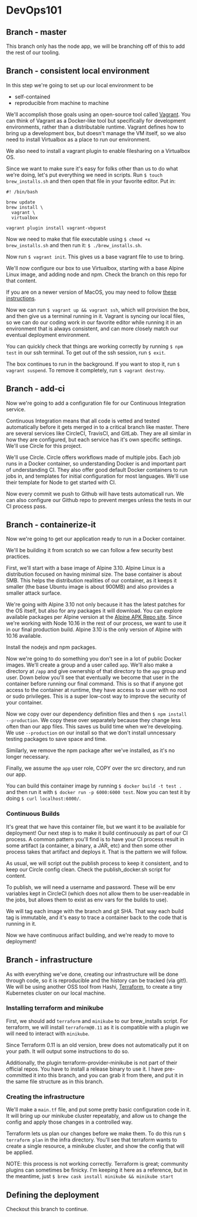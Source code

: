 # DevOps101

## Branch - master

This branch only has the node app, we will be branching off of this to add
the rest of our tooling.

## Branch - consistent local environment

In this step we're going to set up our local environment to be

* self-contained
* reproducible from machine to machine

We'll accomplish those goals using an open-source tool called [Vagrant](https://www.vagrantup.com/). You can think of Vagrant as a Docker-like tool but specifically
for development environments, rather than a distributable runtime. Vagrant defines how
to bring up a development box, but doesn't manage the VM itself, so we also need
to install Virtualbox as a place to run our environment.

We also need to install a vagrant plugin to enable filesharing on a Virtualbox OS.

Since we want to make sure it's easy for folks other than us to do what we're doing,
let's put everything we need in scripts. Run `$ touch brew_installs.sh` and then open
that file in your favorite editor. Put in:

``` shell
#! /bin/bash

brew update
brew install \
  vagrant \
  virtualbox

vagrant plugin install vagrant-vbguest
```

Now we need to make that file executable using `$ chmod +x brew_installs.sh` and then run it: `$ ./brew_installs.sh`.

Now run `$ vagrant init`. This gives us a base vagrant file to use to bring.

We'll now configure our box to use Virtualbox, starting with a base Alpine Linux image,
and adding node and npm. Check the branch on this repo for that content.

If you are on a newer version of MacOS, you may need to follow [these instructions](https://github.com/hashicorp/vagrant/issues/9567).

Now we can run `$ vagrant up && vagrant ssh`, which will provision the box, and then give us a terminal running in it. Vagrant is syncing our local files, so we can do our coding work in our favorite editor while running it in an environment that is always consistent, and can more closely match our eventual deployment environment.

You can quickly check that things are working correctly by running `$ npm test` in our ssh terminal. To get out of the ssh session, run `$ exit`.

The box continues to run in the background. If you want to stop it, run `$ vagrant suspend`. To remove it completely, run `$ vagrant destroy`.

## Branch - add-ci

Now we're going to add a configuration file for our Continuous Integration service.

Continuous Integration means that all code is vetted and tested automatically before it gets merged in to a critical branch like master. There are several services like CircleCI, TravisCI, and GitLab. They are all similar in how they are configured, but each
service has it's own specific settings. We'll use Circle for this
project.

We'll use Circle. Circle offers workflows made of multiple jobs.
Each job runs in a Docker container, so understanding Docker
is and important part of understanding CI. They also offer good
default Docker containers to run jobs in, and templates for
initial configuration for most languages. We'll use their template
for Node to get started with CI.

Now every commit we push to Github will have tests automaticall run.
We can also configure our Github repo to prevent merges unless
the tests in our CI process pass.

## Branch - containerize-it

Now we're going to get our application ready to run in a Docker container.

We'll be building it from scratch so we can follow a few security best practices.

First, we'll start with a base image of Alpine 3.10. Alpine Linux is a distribution
focused on having minimal size. The base container is about 5MB. This helps the
distribution realities of our container, as it keeps it smaller (the base Ubuntu image
is about 900MB) and also provides a smaller attack surface.

We're going with Alpine 3.10 not only because it has the latest patches for the OS itself,
but also for any packages it will download. You can explore available packages per Alpine
version at the [Alpine APK Repo site](https://pkgs.alpinelinux.org/packages). Since we're
working with Node 10.16 in the rest of our process, we want to use it in our final production
build. Alpine 3.10 is the only version of Alpine with 10.16 available.

Install the nodejs and npm packages.

Now we're going to do something you don't see in a lot of public Docker images.
We'll create a group and a user called `app`. We'll also make a directory at `/app`
and give ownership of that directory to the `app` group and user. Down below
you'll see that eventually we become that user in the container before running
our final command. This is so that if anyone got access to the container at runtime, they
have access to a user with no root or sudo privileges. This is a super low-cost way
to improve the security of your container.

Now we copy over our dependency definition files and then `$ npm install --production`.
We copy these over separately because they change less often than our app files. This
saves us build time when we're developing. We use `--production` on our install
so that we don't install unncessary testing packages to save space and time.

Similarly, we remove the npm package after we've installed, as it's no longer necessary.

Finally, we assume the `app` user role, COPY over the src directory, and run our app.

You can build this container image by running `$ docker build -t test .` and then run it
with `$ docker run -p 6000:6000 test`. Now you can test it by doing `$ curl localhost:6000/`.

### Continuous Builds

It's great that we have this container file, but we want it to be available for deployment!
Our next step is to make it build continuously as part of our CI process. A common pattern
you'll find is to have your CI process result in some artifact (a container, a binary, a JAR, etc)
and then some other process takes that artifact and deploys it. That is the pattern we will follow.

As usual, we will script out the publish process to keep it consistent, and to keep our Circle config clean.
Check the publish_docker.sh script for content.

To publish, we will need a username and password. These will be env variables kept in CircleCI (which does
not allow them to be user-readable in the jobs, but allows them to exist as env vars for the builds to use).

We will tag each image with the branch and git SHA. That way each build tag is immutable, and it's easy to
trace a container back to the code that is running in it.

Now we have continuous arifact building, and we're ready to move to deployment!

## Branch - infrastructure

As with everything we've done, creating our infrastructure will be done through code, so it is
reproducible and the history can be tracked (via git!). We will be using another OSS tool from Hashi,
[Terraform](https://www.terraform.io/), to create a tiny Kubernetes cluster on our local machine.

### Installing terraform and minikube

First, we should add `terraform` and `minikube` to our brew_installs script. For terraform, we will install
`terraform@0.11` as it is compatible with a plugin we will need to interact with `minikube`.

Since Terraform 0.11 is an old version, brew does not automatically put it on your path. It will output some instructions to do so.

Additionally, the plugin terraform-provider-minikube is not part of their official repos. You have to install
a release binary to use it. I have pre-committed it into this branch, and you can grab it from there, and
put it in the same file structure as in this branch.

### Creating the infrastructure

We'll make a `main.tf` file, and put some pretty basic configuration code in it. It will bring up our
minikube cluster repeatably, and allow us to change the config and apply those changes in a controlled way.

Terraform lets us plan our changes before we make them. To do this run `$ terraform plan` in the infra directory. You'll see that terraform wants to create a single resource, a minikube cluster, and show the config that will be applied.

NOTE: this process is not working correctly. Terraform is great; community plugins can sometimes be finicky.
I'm keeping it here as a reference, but in the meantime, just
`$ brew cask install minikube && minikube start`

## Defining the deployment

Checkout this branch to continue.
